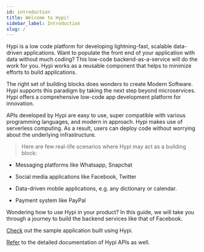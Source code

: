 ```yaml
---
id: introduction
title: Welcome to Hypi!
sidebar_label: Introduction
slug: /
---
```


Hypi is a low code platform for developing lightning-fast, scalable data-driven applications. Want to populate the front end of your application with data without much coding? This low-code backend-as-a-service will do the work for you. Hypi works as a reusable component that helps to minimize efforts to build applications.

The right set of building blocks does wonders to create Modern Software. Hypi supports this paradigm by taking the next step beyond microservices. Hypi offers a comprehensive low-code app development platform for innovation.

APIs developed by Hypi are easy to use, super compatible with various programming languages, and modern in approach. Hypi makes use of serverless computing. As a result, users can deploy code without worrying about the underlying infrastructure.

> Here are few real-life scenarios where Hypi may act as a building block:

+ Messaging platforms like Whatsapp, Snapchat

+ Social media applications like Facebook, Twitter

+ Data-driven mobile applications, e.g. any dictionary or calendar.

+ Payment system like PayPal

Wondering how to use Hypi in your product? In this guide, we will take you through a journey to build the backend services like that of Facebook. 

[Check](#) out the sample application built using Hypi.

[Refer](overview.md) to the detailed documentation of Hypi APIs as well.
